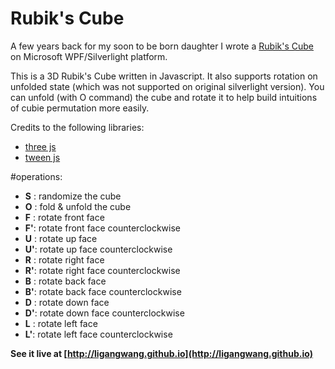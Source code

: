 # Rubik's Cube
A few years back for my soon to be born daughter I wrote a [Rubik's Cube](https://rubikscube.codeplex.com/) on Microsoft WPF/Silverlight platform.

This is a 3D Rubik's Cube written in Javascript. It also supports rotation on unfolded state (which was not supported on original silverlight version). 
You can unfold (with O command) the cube and rotate it to help build intuitions of cubie permutation more easily.

Credits to the following libraries:
* [three js](https://github.com/mrdoob/three.js/)
* [tween js](https://github.com/tweenjs/tween.js/)


#operations:
- **S** :   randomize the cube
- **O** :   fold & unfold the cube
- **F** : 	rotate front face 
- **F'**: 	rotate front face counterclockwise
- **U** : 	rotate up face 
- **U'**: 	rotate up face counterclockwise
- **R** : 	rotate right face
- **R'**: 	rotate right face counterclockwise
- **B** : 	rotate back face 
- **B'**: 	rotate back face counterclockwise
- **D** : 	rotate down face 
- **D'**: 	rotate down face counterclockwise
- **L** : 	rotate left face 
- **L'**: 	rotate left face counterclockwise

**See it live at [http://ligangwang.github.io](http://ligangwang.github.io)**